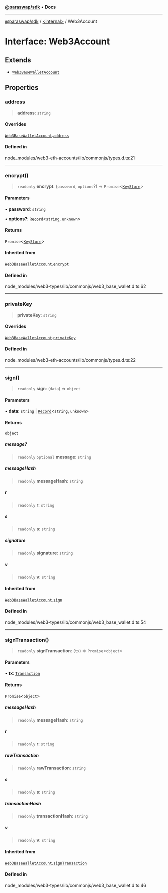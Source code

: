 [**@paraswap/sdk**](../../README.md) • **Docs**

***

[@paraswap/sdk](../../globals.md) / [\<internal\>](../README.md) / Web3Account

# Interface: Web3Account

## Extends

- [`Web3BaseWalletAccount`](Web3BaseWalletAccount.md)

## Properties

### address

> **address**: `string`

#### Overrides

[`Web3BaseWalletAccount`](Web3BaseWalletAccount.md).[`address`](Web3BaseWalletAccount.md#address)

#### Defined in

node\_modules/web3-eth-accounts/lib/commonjs/types.d.ts:21

***

### encrypt()

> `readonly` **encrypt**: (`password`, `options`?) => `Promise`\<[`KeyStore`](../namespaces/home_velenir-gnx570_Projects_Paraswap_paraswap-sdk_node_modules_web3-types_lib_commonjs_index/type-aliases/KeyStore.md)\>

#### Parameters

• **password**: `string`

• **options?**: [`Record`](../type-aliases/Record.md)\<`string`, `unknown`\>

#### Returns

`Promise`\<[`KeyStore`](../namespaces/home_velenir-gnx570_Projects_Paraswap_paraswap-sdk_node_modules_web3-types_lib_commonjs_index/type-aliases/KeyStore.md)\>

#### Inherited from

[`Web3BaseWalletAccount`](Web3BaseWalletAccount.md).[`encrypt`](Web3BaseWalletAccount.md#encrypt)

#### Defined in

node\_modules/web3-types/lib/commonjs/web3\_base\_wallet.d.ts:62

***

### privateKey

> **privateKey**: `string`

#### Overrides

[`Web3BaseWalletAccount`](Web3BaseWalletAccount.md).[`privateKey`](Web3BaseWalletAccount.md#privatekey)

#### Defined in

node\_modules/web3-eth-accounts/lib/commonjs/types.d.ts:22

***

### sign()

> `readonly` **sign**: (`data`) => `object`

#### Parameters

• **data**: `string` \| [`Record`](../type-aliases/Record.md)\<`string`, `unknown`\>

#### Returns

`object`

##### message?

> `readonly` `optional` **message**: `string`

##### messageHash

> `readonly` **messageHash**: `string`

##### r

> `readonly` **r**: `string`

##### s

> `readonly` **s**: `string`

##### signature

> `readonly` **signature**: `string`

##### v

> `readonly` **v**: `string`

#### Inherited from

[`Web3BaseWalletAccount`](Web3BaseWalletAccount.md).[`sign`](Web3BaseWalletAccount.md#sign)

#### Defined in

node\_modules/web3-types/lib/commonjs/web3\_base\_wallet.d.ts:54

***

### signTransaction()

> `readonly` **signTransaction**: (`tx`) => `Promise`\<`object`\>

#### Parameters

• **tx**: [`Transaction`](../namespaces/home_velenir-gnx570_Projects_Paraswap_paraswap-sdk_node_modules_web3-types_lib_commonjs_index/interfaces/Transaction.md)

#### Returns

`Promise`\<`object`\>

##### messageHash

> `readonly` **messageHash**: `string`

##### r

> `readonly` **r**: `string`

##### rawTransaction

> `readonly` **rawTransaction**: `string`

##### s

> `readonly` **s**: `string`

##### transactionHash

> `readonly` **transactionHash**: `string`

##### v

> `readonly` **v**: `string`

#### Inherited from

[`Web3BaseWalletAccount`](Web3BaseWalletAccount.md).[`signTransaction`](Web3BaseWalletAccount.md#signtransaction)

#### Defined in

node\_modules/web3-types/lib/commonjs/web3\_base\_wallet.d.ts:46
